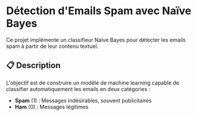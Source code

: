 # Détection d'Emails Spam avec Naïve Bayes

Ce projet implémente un classifieur Naïve Bayes pour détecter les emails spam à partir de leur contenu textuel.

## 📋 Description

L'objectif est de construire un modèle de machine learning capable de classifier automatiquement les emails en deux catégories :
- **Spam** (1) : Messages indésirables, souvent publicitaires
- **Ham** (0) : Messages légitimes
